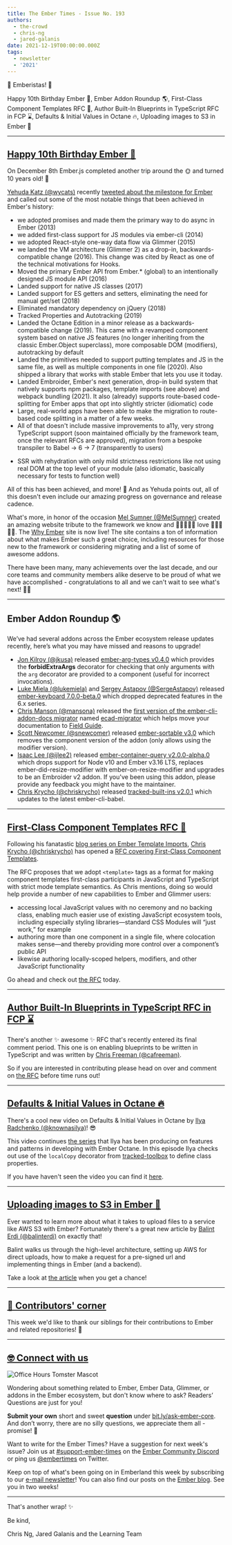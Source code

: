 ```yaml
---
title: The Ember Times - Issue No. 193
authors:
  - the-crowd
  - chris-ng
  - jared-galanis
date: 2021-12-19T00:00:00.000Z
tags:
  - newsletter
  - '2021'
---
```


👋 Emberistas! 🐹

Happy 10th Birthday Ember 🐹,
Ember Addon Roundup 🌎,
First-Class Component Templates RFC 📖,
Author Built-In Blueprints in TypeScript RFC in FCP ⌛️,
Defaults & Initial Values in Octane 🔥,
Uploading images to S3 in Ember 📸

---

## [Happy 10th Birthday Ember 🐹](https://twitter.com/wycats/status/1468774795529515008)

On December 8th Ember.js completed another trip around the 🌞 and turned 10 years old! 🥳

[Yehuda Katz (@wycats)](https://github.com/wycats) recently [tweeted about the milestone for Ember](https://twitter.com/wycats/status/1468774795529515008) and called out some of the most notable things that been achieved in Ember's history:

- we adopted promises and made them the primary way to do async in Ember (2013)
- we added first-class support for JS modules via ember-cli (2014)
- we adopted React-style one-way data flow via Glimmer (2015)
- we landed the VM architecture (Glimmer 2) as a drop-in, backwards-compatible change (2016). This change was cited by React as one of the technical motivations for Hooks.
- Moved the primary Ember API from Ember.* (global) to an intentionally designed JS module API (2016)
- Landed support for native JS classes (2017)
- Landed support for ES getters and setters, eliminating the need for manual get/set (2018)
- Eliminated mandatory dependency on jQuery (2018)
- Tracked Properties and Autotracking (2019)
- Landed the Octane Edition in a minor release as a backwards-compatible change (2019). This came with a revamped component system based on native JS features (no longer inheriting from the classic Ember.Object superclass), more composable DOM (modifiers), autotracking by default
- Landed the primitives needed to support putting templates and JS in the same file, as well as multiple components in one file (2020). Also shipped a library that works with stable Ember that lets you use it today.
- Landed Embroider, Ember's next generation, drop-in build system that natively supports npm packages, template imports (see above) and webpack bundling (2021). It also (already) supports route-based code-splitting for Ember apps that opt into slightly stricter (idiomatic) code
- Large, real-world apps have been able to make the migration to route-based code splitting in a matter of a few weeks.
- All of that doesn't include massive improvements to a11y, very strong TypeScript support (soon maintained officially by the framework team, once the relevant RFCs are approved), migration from a bespoke transpiler to Babel -> 6 -> 7 (transparently to users)
<!-- alex ignore basically -->
- SSR with rehydration with only mild strictness restrictions like not using real DOM at the top level of your module (also idiomatic, basically necessary for tests to function well)

All of this has been achieved, and more! 🤯 And as Yehuda points out, all of this doesn't even include our amazing progress on governance and release cadence.

What's more, in honor of the occasion [Mel Sumner (@MelSumner)](https://github.com/MelSumner) created an amazing website tribute to the framework we know and 💛💙💜💚🧡 l️ove 💛💙💜💚🧡. The [Why Ember](https://whyember.com/) site is now live! The site contains a ton of information about what makes Ember such a great choice, including resources for those new to the framework or considering migrating and a list of some of awesome addons.

There have been many, many achievements over the last decade, and our core teams and community members alike deserve to be proud of what we have accomplished - congratulations to all and we can't wait to see what's next! 🎉🚀

---

## Ember Addon Roundup 🌎

We’ve had several addons across the Ember ecosystem release updates recently, here’s what you may have missed and reasons to upgrade!

- [Jon Kilroy (@jkusa)](https://github.com/jkusa) released [ember-arg-types v0.4.0](https://twitter.com/jonkilroy/status/1461089358338039815) which provides the **forbidExtraArgs** decorator for checking that only arguments with the `arg` decorator are provided to a component (useful for incorrect invocations).
- [Luke Miela (@lukemiela)](https://github.com/lukemelia) and [Sergey Astapov (@SergeAstapov)](https://github.com/SergeAstapov) released [ember-keyboard 7.0.0-beta.0](https://github.com/adopted-ember-addons/ember-keyboard/releases/tag/v7.0.0-beta.0) which dropped deprecated features in the 6.x series.
- [Chris Manson (@mansona)](https://github.com/mansona) released the [first version of the ember-cli-addon-docs migrator](https://twitter.com/real_ate/status/1464596213781704713) named [ecad-migrator](https://github.com/empress/ecad-migrator) which helps move your documentation to [Field Guide](https://github.com/empress/field-guide).
- [Scott Newcomer (@snewcomer)](https://github.com/snewcomer) released [ember-sortable v3.0](https://github.com/adopted-ember-addons/ember-sortable/blob/master/CHANGELOG.md#v300-2021-11-29) which removes the component version of the addon (only allows using the modifier version).
- [Isaac Lee (@ijlee2)](https://github.com/ijlee2) released [ember-container-query v2.0.0-alpha.0](https://github.com/ijlee2/ember-container-query/releases/tag/2.0.0-alpha.0) which drops support for Node v10 and Ember v3.16 LTS, replaces ember-did-resize-modifier with ember-on-resize-modifier and upgrades to be an Embroider v2 addon. If you've been using this addon, please provide any feedback you might have to the maintainer.
- [Chris Krycho (@chriskrycho)](https://github.com/chriskrycho) released [tracked-built-ins v2.0.1](https://github.com/tracked-tools/tracked-built-ins/releases/tag/v2.0.1) which updates to the latest ember-cli-babel.

---

## [First-Class Component Templates RFC 📖](https://github.com/emberjs/rfcs/pull/779)

Following his fanatastic [blog series on Ember Template Imports](https://v5.chriskrycho.com/journal/ember-template-imports/), [Chris Krycho (@chriskrycho)](https://github.com/chriskrycho) has opened a [RFC covering First-Class Component Templates](https://github.com/emberjs/rfcs/pull/779).

The RFC proposes that we adopt `<template>` tags as a format for making component templates first-class participants in JavaScript and TypeScript with strict mode template semantics. As Chris mentions, doing so would help provide a number of new capabilities to Ember and Glimmer users:

- accessing local JavaScript values with no ceremony and no backing class, enabling much easier use of existing JavaScript ecosystem tools, including especially styling libraries—standard CSS Modules will “just work,” for example
- authoring more than one component in a single file, where colocation makes sense—and thereby providing more control over a component’s public API
- likewise authoring locally-scoped helpers, modifiers, and other JavaScript functionality

Go ahead and check out [the RFC](https://github.com/emberjs/rfcs/pull/779) today.

---

## [Author Built-In Blueprints in TypeScript RFC in FCP ⌛️](https://github.com/emberjs/rfcs/pull/776)

There's another ✨ awesome ✨ RFC that's recently entered its final comment period. This one is on enabling blueprints to be written in TypeScript and was written by [Chris Freeman (@cafreeman)](https://github.com/cafreeman).

So if you are interested in contributing please head on over and comment on [the RFC](https://github.com/emberjs/rfcs/pull/776) before time runs out!

---

## [Defaults & Initial Values in Octane 🔥](https://twitter.com/knownasilya/status/1465902331753644041)

There's a cool new video on Defaults & Initial Values in Octane by [Ilya Radchenko (@knownasilya)](https://github.com/knownasilya
)! 😎

This video continues [the series](https://www.youtube.com/user/knownasilya/featured) that Ilya has been producing on features and patterns in developing with Ember Octane. In this episode Ilya checks out use of the `localCopy` decorator from [tracked-toolbox](https://github.com/tracked-tools/tracked-toolbox) to define class properties.

If you have haven't seen the video you can find it [here](https://www.youtube.com/watch?v=lLQ7r1w1Ud4).

---

## [Uploading images to S3 in Ember 📸](https://balinterdi.com/blog/image-uploads-to-s3-in-ember-js/)

Ever wanted to learn more about what it takes to upload files to a service like AWS S3 with Ember? Fortunately there's a great new article by [Balint Erdi (@balinterdi)](https://github.com/balinterdi) on exactly that!

Balint walks us through the high-level architecture, setting up AWS for direct uploads, how to make a request for a pre-signed url and implementing things in Ember (and a backend).

Take a look at [the article](https://balinterdi.com/blog/image-uploads-to-s3-in-ember-js/) when you get a chance!

---

## [👏 Contributors' corner](https://guides.emberjs.com/release/contributing/repositories/)

<p>This week we'd like to thank our siblings for their contributions to Ember and related repositories! 💖</p>

---

## [🤓 Connect with us](https://docs.google.com/forms/d/e/1FAIpQLScqu7Lw_9cIkRtAiXKitgkAo4xX_pV1pdCfMJgIr6Py1V-9Og/viewform)

<div class="blog-row">
  <img class="float-right small transparent padded" alt="Office Hours Tomster Mascot" title="Readers' Questions" src="/images/tomsters/officehours.png" />

  <p>Wondering about something related to Ember, Ember Data, Glimmer, or addons in the Ember ecosystem, but don't know where to ask? Readers’ Questions are just for you!</p>

  <p><strong>Submit your own</strong> short and sweet <strong>question</strong> under <a href="https://bit.ly/ask-ember-core" target="rq">bit.ly/ask-ember-core</a>. And don’t worry, there are no silly questions, we appreciate them all - promise! 🤞</p>

  <p>Want to write for the Ember Times? Have a suggestion for next week's issue? Join us at <a href="https://discordapp.com/channels/480462759797063690/485450546887786506">#support-ember-times</a> on the <a href="https://discord.gg/emberjs">Ember Community Discord</a> or ping us <a href="https://twitter.com/embertimes">@embertimes</a> on Twitter.</p>

  <p>Keep on top of what's been going on in Emberland this week by subscribing to our <a href="https://embertimes.substack.com/">e-mail newsletter</a>! You can also find our posts on the <a href="https://blog.emberjs.com/tag/newsletter">Ember blog</a>. See you in two weeks!</p>
</div>

---

That's another wrap! ✨

Be kind,

Chris Ng, Jared Galanis and the Learning Team
